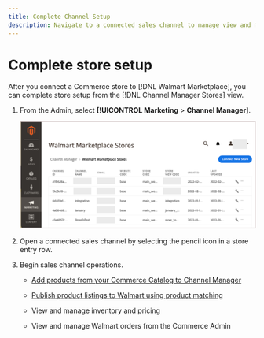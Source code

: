 ```yaml
---
title: Complete Channel Setup
description: Navigate to a connected sales channel to manage view and manage product listings, inventory and price updates, and track orders
---
```


# Complete store setup

After you connect a Commerce store to [!DNL Walmart Marketplace], you can complete store setup from the [!DNL Channel Manager Stores] view. 

1. From the Admin, select **[!UICONTROL Marketing** > **Channel Manager**].

   ![[!DNL Walmart Marketplace API key] configuration page](assets/connect-commerce-store-config.png)

1. Open a connected sales channel by selecting the pencil icon in a store entry row.

1. Begin sales channel operations.

   - [Add products from your Commerce Catalog to Channel Manager](add-products-to-connected-channel.md)

   - [Publish product listings to Walmart using product matching](publish-listings-to-marketplace.md)

   - View and manage inventory and pricing

   - View and manage Walmart orders from the Commerce Admin
